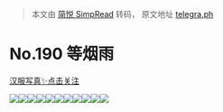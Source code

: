 > 本文由 [简悦 SimpRead](http://ksria.com/simpread/) 转码， 原文地址 [telegra.ph](https://telegra.ph/No-190-05-16)

No.190 等烟雨
==========

[汉服写真✨点击关注](https://t.me/hanfuxiezhen)

![](https://telegra.ph/file/67277fcf01b2bf3f533a3.jpg)![](https://telegra.ph/file/a35d6492d5479f3674fca.jpg)![](https://telegra.ph/file/2bea87e4e0137be2b6791.jpg)![](https://telegra.ph/file/ba5d98602d594e5f8dbf2.jpg)![](https://telegra.ph/file/581e5c64ee642ade8dbc1.jpg)![](https://telegra.ph/file/3059f23f19fb367217094.jpg)![](https://telegra.ph/file/e6aa9d58a8f76a8434f4f.jpg)![](https://telegra.ph/file/50decc3b71b9620406fb2.jpg)![](https://telegra.ph/file/5f3084b9a3b0b643bfab0.jpg)![](https://telegra.ph/file/1b66a40ef5620f4ccdb4b.jpg)![](https://telegra.ph/file/9ca3f816ced16fa76c4c7.jpg)
